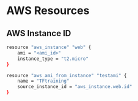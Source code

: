 # AWS Resources
## AWS Instance ID
```sh
resource "aws_instance" "web" {
    ami = "<ami_id>"
    instance_type = "t2.micro"
}

resource "aws_ami_from_instance" "testami" {
    name = "TFtraining"
    source_instance_id = "aws_instance.web.id" 
} 
```

